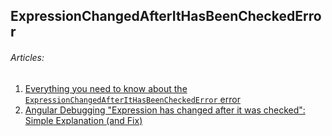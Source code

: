 ## ExpressionChangedAfterItHasBeenCheckedError

###### Articles:


1. [Everything you need to know about the `ExpressionChangedAfterItHasBeenCheckedError` error](https://blog.angularindepth.com/everything-you-need-to-know-about-the-expressionchangedafterithasbeencheckederror-error-e3fd9ce7dbb4)
2. [Angular Debugging "Expression has changed after it was checked": Simple Explanation (and Fix)](https://blog.angular-university.io/angular-debugging/)
